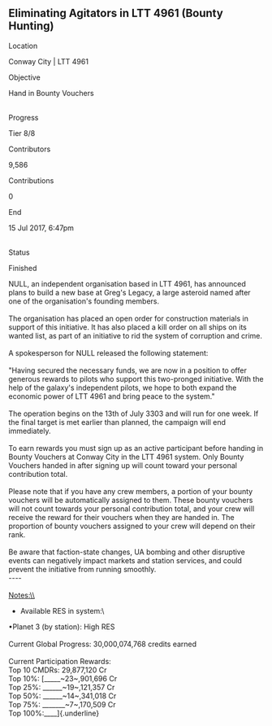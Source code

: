 ## Eliminating Agitators in LTT 4961 (Bounty Hunting)

Location

Conway City \| LTT 4961

Objective

Hand in Bounty Vouchers

\
Progress

Tier 8/8

Contributors

9,586

Contributions

0

End

15 Jul 2017, 6:47pm

\
Status

Finished

NULL, an independent organisation based in LTT 4961, has announced plans
to build a new base at Greg\'s Legacy, a large asteroid named after one
of the organisation\'s founding members.\
\
The organisation has placed an open order for construction materials in
support of this initiative. It has also placed a kill order on all ships
on its wanted list, as part of an initiative to rid the system of
corruption and crime.\
\
A spokesperson for NULL released the following statement:\
\
"Having secured the necessary funds, we are now in a position to offer
generous rewards to pilots who support this two-pronged initiative. With
the help of the galaxy\'s independent pilots, we hope to both expand the
economic power of LTT 4961 and bring peace to the system."\
\
The operation begins on the 13th of July 3303 and will run for one week.
If the final target is met earlier than planned, the campaign will end
immediately.\
\
To earn rewards you must sign up as an active participant before handing
in Bounty Vouchers at Conway City in the LTT 4961 system. Only Bounty
Vouchers handed in after signing up will count toward your personal
contribution total.\
\
Please note that if you have any crew members, a portion of your bounty
vouchers will be automatically assigned to them. These bounty vouchers
will not count towards your personal contribution total, and your crew
will receive the reward for their vouchers when they are handed in. The
proportion of bounty vouchers assigned to your crew will depend on their
rank.\
\
Be aware that faction-state changes, UA bombing and other disruptive
events can negatively impact markets and station services, and could
prevent the initiative from running smoothly.\
----\
\
[Notes:\\\\](Notes:\\)

-   Available RES in system:\

•Planet 3 (by station): High RES\
\
Current Global Progress: 30,000,074,768 credits earned\
\
Current Participation Rewards:\
Top 10 CMDRs: 29,877,120 Cr\
Top 10%: [\_\_\_\_\_~23~,901,696 Cr\
Top 25%: \_\_\_\_\_\_~19~,121,357 Cr\
Top 50%: \_\_\_\_\_\_~14~,341,018 Cr\
Top 75%: \_\_\_\_\_\_\_~7~,170,509 Cr\
Top 100%:\_\_\_\_]{.underline}
